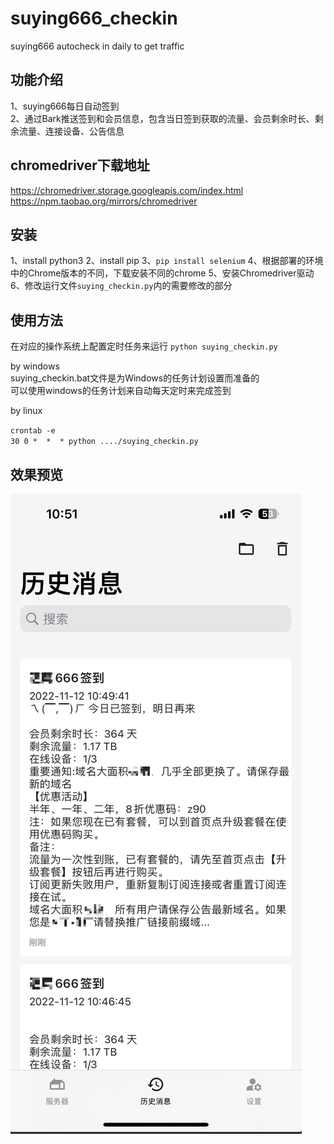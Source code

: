 # suying666_checkin
suying666 autocheck in daily to get traffic

## 功能介绍
1、suying666每日自动签到  
2、通过Bark推送签到和会员信息，包含当日签到获取的流量、会员剩余时长、剩余流量、连接设备、公告信息

## chromedriver下载地址
https://chromedriver.storage.googleapis.com/index.html  
https://npm.taobao.org/mirrors/chromedriver

## 安装
1、install python3 
2、install pip
3、`pip install selenium`
4、根据部署的环境中的Chrome版本的不同，下载安装不同的chrome
5、安装Chromedriver驱动
6、修改运行文件`suying_checkin.py`内的需要修改的部分

## 使用方法
在对应的操作系统上配置定时任务来运行 `python suying_checkin.py`

by windows  
suying_checkin.bat文件是为Windows的任务计划设置而准备的  
可以使用windows的任务计划来自动每天定时来完成签到

by linux  

`crontab -e`  
`30 0 *  *  * python ..../suying_checkin.py`

## 效果预览
![](https://github.com/tuchief/suying666_checkin/blob/main/suying_checkin.png)


